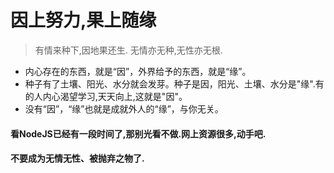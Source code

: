 # **因上努力,果上随缘**
> 有情来种下,因地果还生.
> 无情亦无种,无性亦无根.
- 内心存在的东西，就是“因”，外界给予的东西，就是“缘”。
- 种子有了土壤、阳光、水分就会发芽。种子是因，阳光、土壤、水分是"缘".有的人内心渴望学习,天天向上,这就是"因"。
- 没有“因”，“缘”也就是成就外人的“缘”，与你无关。

#### 看NodeJS已经有一段时间了,那别光看不做.网上资源很多,动手吧.
#### 不要成为无情无性、被抛弃之物了.